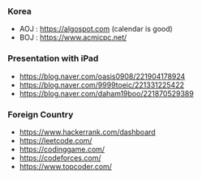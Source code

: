 ### Korea
* AOJ : https://algospot.com (calendar is good)
* BOJ : https://www.acmicpc.net/ 

### Presentation with iPad
* https://blog.naver.com/oasis0908/221904178924
* https://blog.naver.com/9999toeic/221331225422
* https://blog.naver.com/daham19boo/221870529389

### Foreign Country
* https://www.hackerrank.com/dashboard
* https://leetcode.com/
* https://codinggame.com/
* https://codeforces.com/
* https://www.topcoder.com/
